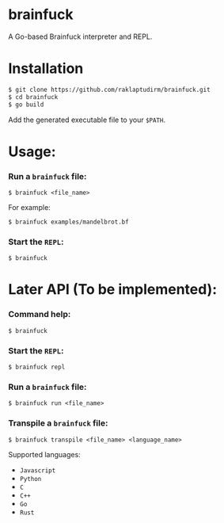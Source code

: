 # brainfuck
A Go-based Brainfuck interpreter and REPL.

# Installation
```bash
$ git clone https://github.com/raklaptudirm/brainfuck.git
$ cd brainfuck
$ go build
```
Add the generated executable file to your `$PATH`.

# Usage:
### Run a `brainfuck` file:
```
$ brainfuck <file_name>
```
For example:
```
$ brainfuck examples/mandelbrot.bf
```

### Start the `REPL`:
```
$ brainfuck
```
# Later API (To be implemented):
### Command help:
```
$ brainfuck
```
### Start the `REPL`:
```
$ brainfuck repl
```
### Run a `brainfuck` file:
```
$ brainfuck run <file_name>
```
### Transpile a `brainfuck` file:
```
$ brainfuck transpile <file_name> <language_name>
```
Supported languages:
- `Javascript`
- `Python`
- `C`
- `C++`
- `Go`
- `Rust`
